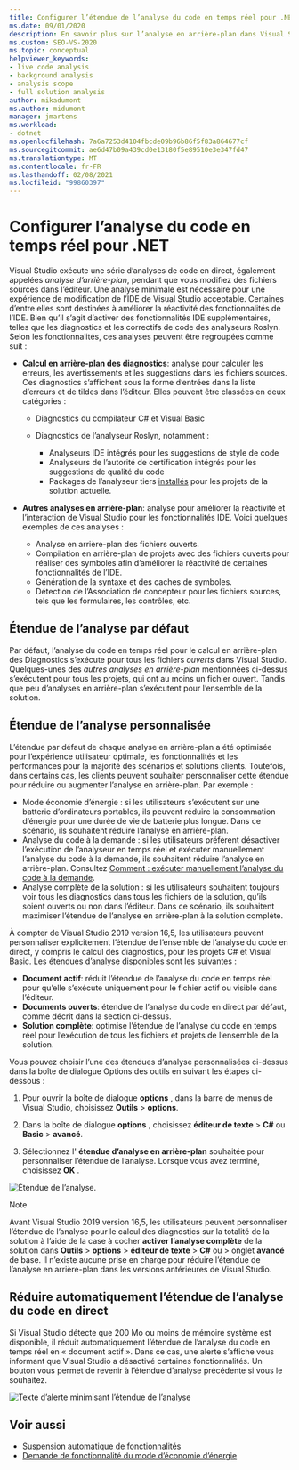 ```yaml
---
title: Configurer l’étendue de l’analyse du code en temps réel pour .NET
ms.date: 09/01/2020
description: En savoir plus sur l’analyse en arrière-plan dans Visual Studio. Consultez Comment limiter l’analyse au document visible, à tous les documents ouverts ou à tous les fichiers et projets.
ms.custom: SEO-VS-2020
ms.topic: conceptual
helpviewer_keywords:
- live code analysis
- background analysis
- analysis scope
- full solution analysis
author: mikadumont
ms.author: midumont
manager: jmartens
ms.workload:
- dotnet
ms.openlocfilehash: 7a6a7253d4104fbcde09b96b86f5f83a864677cf
ms.sourcegitcommit: ae6d47b09a439cd0e13180f5e89510e3e347fd47
ms.translationtype: MT
ms.contentlocale: fr-FR
ms.lasthandoff: 02/08/2021
ms.locfileid: "99860397"
---
```

# <a name="configure-live-code-analysis-for-net"></a>Configurer l’analyse du code en temps réel pour .NET

Visual Studio exécute une série d’analyses de code en direct, également appelées *analyse d’arrière-plan*, pendant que vous modifiez des fichiers sources dans l’éditeur. Une analyse minimale est nécessaire pour une expérience de modification de l’IDE de Visual Studio acceptable. Certaines d’entre elles sont destinées à améliorer la réactivité des fonctionnalités de l’IDE. Bien qu’il s’agit d’activer des fonctionnalités IDE supplémentaires, telles que les diagnostics et les correctifs de code des analyseurs Roslyn. Selon les fonctionnalités, ces analyses peuvent être regroupées comme suit :

- **Calcul en arrière-plan des diagnostics**: analyse pour calculer les erreurs, les avertissements et les suggestions dans les fichiers sources. Ces diagnostics s’affichent sous la forme d’entrées dans la liste d’erreurs et de tildes dans l’éditeur. Elles peuvent être classées en deux catégories :
  - Diagnostics du compilateur C# et Visual Basic
  - Diagnostics de l’analyseur Roslyn, notamment :

    - Analyseurs IDE intégrés pour les suggestions de style de code
    - Analyseurs de l’autorité de certification intégrés pour les suggestions de qualité du code
    - Packages de l’analyseur tiers [installés](./install-roslyn-analyzers.md) pour les projets de la solution actuelle.

- **Autres analyses en arrière-plan**: analyse pour améliorer la réactivité et l’interaction de Visual Studio pour les fonctionnalités IDE. Voici quelques exemples de ces analyses :
  - Analyse en arrière-plan des fichiers ouverts.
  - Compilation en arrière-plan de projets avec des fichiers ouverts pour réaliser des symboles afin d’améliorer la réactivité de certaines fonctionnalités de l’IDE.
  - Génération de la syntaxe et des caches de symboles.
  - Détection de l’Association de concepteur pour les fichiers sources, tels que les formulaires, les contrôles, etc.

## <a name="default-analysis-scope"></a>Étendue de l’analyse par défaut

Par défaut, l’analyse du code en temps réel pour le calcul en arrière-plan des Diagnostics s’exécute pour tous les fichiers _ouverts_ dans Visual Studio. Quelques-unes des _autres analyses en arrière-plan_ mentionnées ci-dessus s’exécutent pour tous les projets, qui ont au moins un fichier ouvert. Tandis que peu d’analyses en arrière-plan s’exécutent pour l’ensemble de la solution.

## <a name="custom-analysis-scope"></a>Étendue de l’analyse personnalisée

L’étendue par défaut de chaque analyse en arrière-plan a été optimisée pour l’expérience utilisateur optimale, les fonctionnalités et les performances pour la majorité des scénarios et solutions clients. Toutefois, dans certains cas, les clients peuvent souhaiter personnaliser cette étendue pour réduire ou augmenter l’analyse en arrière-plan. Par exemple :

- Mode économie d’énergie : si les utilisateurs s’exécutent sur une batterie d’ordinateurs portables, ils peuvent réduire la consommation d’énergie pour une durée de vie de batterie plus longue. Dans ce scénario, ils souhaitent réduire l’analyse en arrière-plan.
- Analyse du code à la demande : si les utilisateurs préfèrent désactiver l’exécution de l’analyseur en temps réel et exécuter manuellement l’analyse du code à la demande, ils souhaitent réduire l’analyse en arrière-plan. Consultez [Comment : exécuter manuellement l’analyse du code à la demande](./how-to-run-code-analysis-manually-for-managed-code.md).
- Analyse complète de la solution : si les utilisateurs souhaitent toujours voir tous les diagnostics dans tous les fichiers de la solution, qu’ils soient ouverts ou non dans l’éditeur. Dans ce scénario, ils souhaitent maximiser l’étendue de l’analyse en arrière-plan à la solution complète.

À compter de Visual Studio 2019 version 16,5, les utilisateurs peuvent personnaliser explicitement l’étendue de l’ensemble de l’analyse du code en direct, y compris le calcul des diagnostics, pour les projets C# et Visual Basic. Les étendues d’analyse disponibles sont les suivantes :

- **Document actif**: réduit l’étendue de l’analyse du code en temps réel pour qu’elle s’exécute uniquement pour le fichier actif ou visible dans l’éditeur.
- **Documents ouverts**: étendue de l’analyse du code en direct par défaut, comme décrit dans la section ci-dessus.
- **Solution complète**: optimise l’étendue de l’analyse du code en temps réel pour l’exécution de tous les fichiers et projets de l’ensemble de la solution.

Vous pouvez choisir l’une des étendues d’analyse personnalisées ci-dessus dans la boîte de dialogue Options des outils en suivant les étapes ci-dessous :

1. Pour ouvrir la boîte de dialogue **options** , dans la barre de menus de Visual Studio, choisissez **Outils**  >  **options**.

2. Dans la boîte de dialogue **options** , choisissez **éditeur de texte**  >  **C#** ou **Basic**  >  **avancé**.

3. Sélectionnez l' **étendue d’analyse en arrière-plan** souhaitée pour personnaliser l’étendue de l’analyse. Lorsque vous avez terminé, choisissez **OK** .

![Étendue de l’analyse.](./media/background-analysis-scope.png)

> [!NOTE]
> Avant Visual Studio 2019 version 16,5, les utilisateurs peuvent personnaliser l’étendue de l’analyse pour le calcul des diagnostics sur la totalité de la solution à l’aide de la case à cocher **activer l’analyse complète** de la solution dans **Outils**  >  **options**  >  **éditeur de texte**  >  **C#** ou   >  onglet **avancé** de base. Il n’existe aucune prise en charge pour réduire l’étendue de l’analyse en arrière-plan dans les versions antérieures de Visual Studio.

## <a name="automatically-minimize-live-code-analysis-scope"></a>Réduire automatiquement l’étendue de l’analyse du code en direct

Si Visual Studio détecte que 200 Mo ou moins de mémoire système est disponible, il réduit automatiquement l’étendue de l’analyse du code en temps réel en « document actif ». Dans ce cas, une alerte s’affiche vous informant que Visual Studio a désactivé certaines fonctionnalités. Un bouton vous permet de revenir à l’étendue d’analyse précédente si vous le souhaitez.

![Texte d’alerte minimisant l’étendue de l’analyse](./media/fsa_alert.png)

## <a name="see-also"></a>Voir aussi

- [Suspension automatique de fonctionnalités](./automatic-feature-suspension.md)
- [Demande de fonctionnalité du mode d’économie d’énergie](https://github.com/dotnet/roslyn/issues/38429)

